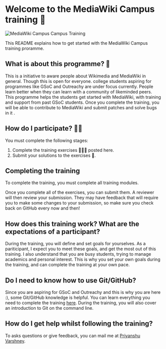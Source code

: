 # Welcome to the MediaWiki Campus training 🚩

![MediaWiki Campus Campus Training](https://www.mediawiki.org/wiki/Manual:$wgLogo#/media/File:MediaWiki_logo_without_tagline.png)


This README explains how to get started with the MediaWiki Campus training proramme. 

## What is about this programme? 🤔

This is a initiative to aware people about Wikimedia and MediaWiki in general. Though this is open for everyone. college students aspiring for programmes like GSoC and Outreachy are under focus currently. People learn better when they can learn with a community of likeminded peers. This programme helps the students get started with MediaWiki, with training and support from past GSoC students. Once you complete the training, you will be able to contribute to MediaWiki and submit patches and solve bugs in it .

## How do I participate? 🙋🏽‍

You must complete the following stages:

1.  Complete the training exercises 👨🏿‍🏫 posted here.
2.  Submit your solutions to the exercises 📝.


## Completing the training

To complete the training, you must complete all  training modules.

Once you complete all of the exercises, you can submit them. A reviewer will then review your submission. They may have feedback that will require you to make some changes to your submission, so make sure you check back on GitHub every now and then! 

## How does this training work? What are the expectations of a participant?

During the training, you will define and set goals for yourselves. As a pariticipant, I expect you to meet these goals, and get the most out of this training. I also understand that you are busy students, trying to manage academics and personal interest. This is why you set your own goals during the training, and can complete the training at your own pace.


## Do I need to know how to use Git/GitHub?

Since you are aspiring for GSoC and Outreachy and this is why you are here :), some Git/GitHub knowledge is helpful. You can learn everything you need to complete the training [here](https://lab.github.com). During the training, you will also cover an introduction to Git on the command line. 

## How do I get help whilst following the training?

To asks questions or give feedback, you can mail me at [Priyanshu Varshney](priyanshuvarshney6@gmail.com). 
